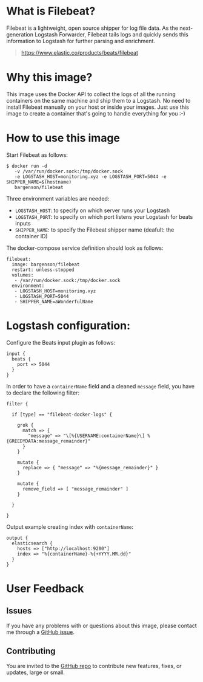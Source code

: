 # What is Filebeat?
Filebeat is a lightweight, open source shipper for log file data. As the next-generation Logstash Forwarder, Filebeat tails logs and quickly sends this information to Logstash for further parsing and enrichment.

> https://www.elastic.co/products/beats/filebeat


# Why this image?

This image uses the Docker API to collect the logs of all the running containers on the same machine and ship them to a Logstash. No need to install Filebeat manually on your host or inside your images. Just use this image to create a container that's going to handle everything for you :-)


# How to use this image
Start Filebeat as follows:

```
$ docker run -d 
   -v /var/run/docker.sock:/tmp/docker.sock 
   -e LOGSTASH_HOST=monitoring.xyz -e LOGSTASH_PORT=5044 -e SHIPPER_NAME=$(hostname) 
   bargenson/filebeat
```

Three environment variables are needed:
* `LOGSTASH_HOST`: to specify on which server runs your Logstash
* `LOGSTASH_PORT`: to specify on which port listens your Logstash for beats inputs
* `SHIPPER_NAME`: to specify the Filebeat shipper name (deafult: the container ID) 

The docker-compose service definition should look as follows:
```
filebeat:
  image: bargenson/filebeat
  restart: unless-stopped
  volumes:
   - /var/run/docker.sock:/tmp/docker.sock
  environment:
   - LOGSTASH_HOST=monitoring.xyz
   - LOGSTASH_PORT=5044
   - SHIPPER_NAME=aWonderfulName
```


# Logstash configuration:

Configure the Beats input plugin as follows:

```
input {
  beats {
    port => 5044
  }
}
```

In order to have a `containerName` field and a cleaned `message` field, you have to declare the following filter:

```
filter {

  if [type] == "filebeat-docker-logs" {

    grok {
      match => { 
        "message" => "\[%{USERNAME:containerName}\] %{GREEDYDATA:message_remainder}"
      }
    }

    mutate {
      replace => { "message" => "%{message_remainder}" }
    }
    
    mutate {
      remove_field => [ "message_remainder" ]
    }

  }

}
```
Output example creating index with `containerName`:

```
output {
  elasticsearch {
    hosts => ["http://localhost:9200"]
    index => "%{containerName}-%{+YYYY.MM.dd}"
  }
}
```

# User Feedback
## Issues
If you have any problems with or questions about this image, please contact me through a [GitHub issue](https://github.com/bargenson/docker-filebeat/issues).

## Contributing
You are invited to the [GitHub repo](https://github.com/bargenson/docker-filebeat) to contribute new features, fixes, or updates, large or small.
